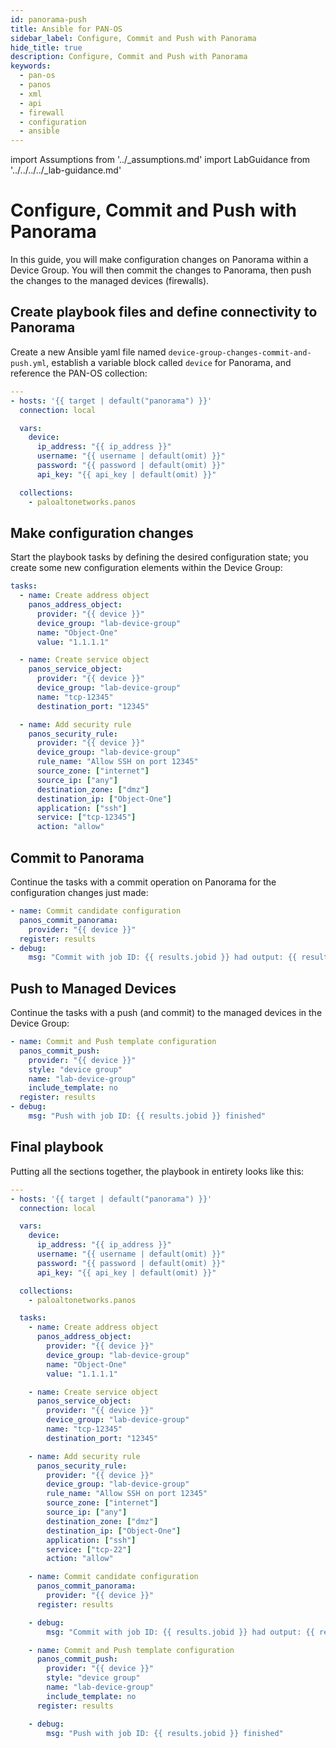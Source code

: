 ```yaml
---
id: panorama-push
title: Ansible for PAN-OS
sidebar_label: Configure, Commit and Push with Panorama
hide_title: true
description: Configure, Commit and Push with Panorama
keywords:
  - pan-os
  - panos
  - xml
  - api
  - firewall
  - configuration
  - ansible
---
```


import Assumptions from '../\_assumptions.md'
import LabGuidance from '../../../../\_lab-guidance.md'

# Configure, Commit and Push with Panorama

In this guide, you will make configuration changes on Panorama within a Device Group. You will then commit the changes to Panorama, then push the changes to the managed devices (firewalls).

<Assumptions />

<LabGuidance />

## Create playbook files and define connectivity to Panorama

Create a new Ansible yaml file named `device-group-changes-commit-and-push.yml`, establish a variable block called `device` for Panorama, and reference the PAN-OS collection:

```yaml
---
- hosts: '{{ target | default("panorama") }}'
  connection: local

  vars:
    device:
      ip_address: "{{ ip_address }}"
      username: "{{ username | default(omit) }}"
      password: "{{ password | default(omit) }}"
      api_key: "{{ api_key | default(omit) }}"

  collections:
    - paloaltonetworks.panos
```

## Make configuration changes

Start the playbook tasks by defining the desired configuration state; you create some new configuration elements within the Device Group:

```yaml
tasks:
  - name: Create address object
    panos_address_object:
      provider: "{{ device }}"
      device_group: "lab-device-group"
      name: "Object-One"
      value: "1.1.1.1"

  - name: Create service object
    panos_service_object:
      provider: "{{ device }}"
      device_group: "lab-device-group"
      name: "tcp-12345"
      destination_port: "12345"

  - name: Add security rule
    panos_security_rule:
      provider: "{{ device }}"
      device_group: "lab-device-group"
      rule_name: "Allow SSH on port 12345"
      source_zone: ["internet"]
      source_ip: ["any"]
      destination_zone: ["dmz"]
      destination_ip: ["Object-One"]
      application: ["ssh"]
      service: ["tcp-12345"]
      action: "allow"
```

## Commit to Panorama

Continue the tasks with a commit operation on Panorama for the configuration changes just made:

```yaml
- name: Commit candidate configuration
  panos_commit_panorama:
    provider: "{{ device }}"
  register: results
- debug:
    msg: "Commit with job ID: {{ results.jobid }} had output: {{ results.details }}"
```

## Push to Managed Devices

Continue the tasks with a push (and commit) to the managed devices in the Device Group:

```yaml
- name: Commit and Push template configuration
  panos_commit_push:
    provider: "{{ device }}"
    style: "device group"
    name: "lab-device-group"
    include_template: no
  register: results
- debug:
    msg: "Push with job ID: {{ results.jobid }} finished"
```

## Final playbook

Putting all the sections together, the playbook in entirety looks like this:

```yaml
---
- hosts: '{{ target | default("panorama") }}'
  connection: local

  vars:
    device:
      ip_address: "{{ ip_address }}"
      username: "{{ username | default(omit) }}"
      password: "{{ password | default(omit) }}"
      api_key: "{{ api_key | default(omit) }}"

  collections:
    - paloaltonetworks.panos

  tasks:
    - name: Create address object
      panos_address_object:
        provider: "{{ device }}"
        device_group: "lab-device-group"
        name: "Object-One"
        value: "1.1.1.1"

    - name: Create service object
      panos_service_object:
        provider: "{{ device }}"
        device_group: "lab-device-group"
        name: "tcp-12345"
        destination_port: "12345"

    - name: Add security rule
      panos_security_rule:
        provider: "{{ device }}"
        device_group: "lab-device-group"
        rule_name: "Allow SSH on port 12345"
        source_zone: ["internet"]
        source_ip: ["any"]
        destination_zone: ["dmz"]
        destination_ip: ["Object-One"]
        application: ["ssh"]
        service: ["tcp-22"]
        action: "allow"

    - name: Commit candidate configuration
      panos_commit_panorama:
        provider: "{{ device }}"
      register: results

    - debug:
        msg: "Commit with job ID: {{ results.jobid }} had output: {{ results.details }}"

    - name: Commit and Push template configuration
      panos_commit_push:
        provider: "{{ device }}"
        style: "device group"
        name: "lab-device-group"
        include_template: no
      register: results

    - debug:
        msg: "Push with job ID: {{ results.jobid }} finished"
```
